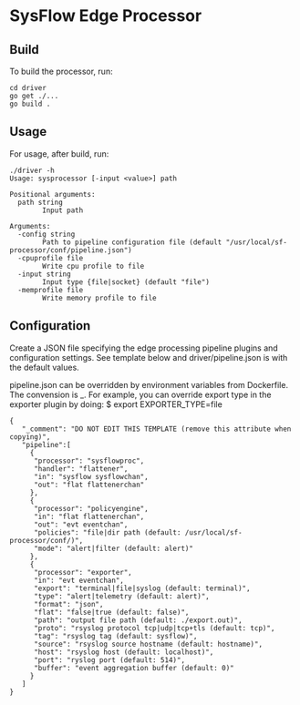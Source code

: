 # SysFlow Edge Processor

## Build
To build the processor, run:
```
cd driver
go get ./...
go build .
```

## Usage
For usage, after build, run:
```
./driver -h
Usage: sysprocessor [-input <value>] path

Positional arguments:
  path string
        Input path

Arguments:
  -config string
        Path to pipeline configuration file (default "/usr/local/sf-processor/conf/pipeline.json")
  -cpuprofile file
        Write cpu profile to file
  -input string
        Input type {file|socket} (default "file")
  -memprofile file
        Write memory profile to file
```

## Configuration
Create a JSON file specifying the edge processing pipeline plugins and configuration settings.
See template below and driver/pipeline.json is with the default values.

pipeline.json can be overridden by environment variables from Dockerfile.
The convension is <PLUGINNAME>_<CONFIGKEY>.
For example, you can override export type in the exporter plugin by doing:
$ export EXPORTER_TYPE=file

```
{
   "_comment": "DO NOT EDIT THIS TEMPLATE (remove this attribute when copying)",
   "pipeline":[
     {
      "processor": "sysflowproc",
      "handler": "flattener",
      "in": "sysflow sysflowchan",
      "out": "flat flattenerchan"
     },
     {
      "processor": "policyengine",
      "in": "flat flattenerchan",
      "out": "evt eventchan",
      "policies": "file|dir path (default: /usr/local/sf-processor/conf/)",
      "mode": "alert|filter (default: alert)"
     },
     {
      "processor": "exporter",
      "in": "evt eventchan",
      "export": "terminal|file|syslog (default: terminal)",
      "type": "alert|telemetry (default: alert)",
      "format": "json",
      "flat": "false|true (default: false)",
      "path": "output file path (default: ./export.out)",
      "proto": "rsyslog protocol tcp|udp|tcp+tls (default: tcp)",
      "tag": "rsyslog tag (default: sysflow)",
      "source": "rsyslog source hostname (default: hostname)",
      "host": "rsyslog host (default: localhost)",
      "port": "ryslog port (default: 514)",
      "buffer": "event aggregation buffer (default: 0)"
     }
   ]
}

```
